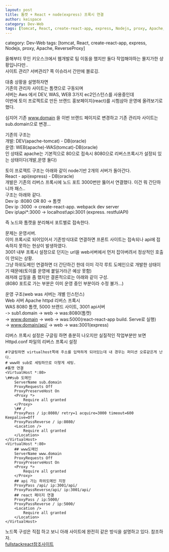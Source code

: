 ```yaml
---
layout: post
title: 톰캣 + React + node(express) 프록시 연결 
author: keispace
category: Dev-Web
tags: [tomcat, React, create-react-app, express, Nodejs, proxy, Apache, ReverseProxy]
---
```


category: Dev-Web
tags: [tomcat, React, create-react-app, express, Nodejs, proxy, Apache, ReverseProxy]


올해부터 무인 키오스크에서 웹개발로 팀 이동을 했지만 둘다 작업해야하는 몰지가한 상황입니다만..  
사이트 관리? 서버관리? 쪽 이슈라서 간만에 블로깅.

대충 상황을 설명하자면  
기존의 관리자 사이트는 톰캣으로 구동되며  
서버는 Aws 에서 DEV, WAS, WEB 3가지 ec2인스턴스를 사용중인데  
이번에 토이 프로젝트로 만든 브랜드 홍보페이지(react)를 시험삼아 운영에 올려보기로 했다. 

심지어 기존 www.domain 을 이번 브랜드 페이지로 변경하고 기존 관리자 사이트는 sub.domain으로 변경...


기존의 구조는  
개발:  DEV(apache-tomcat) - DB(oracle)  
운영: WEB(apache)-WAS(tomcat)-DB(oracle)  
인 상태로 apache는 기본적으로 80으로 접속시 8080으로 리버스프록시가 설정되 있는 상태이다(개발,운영 둘다)  

토이 프로젝트 구조는 아래와 같이 node기반 2개의 서버가 돌아간다.  
React - api(express) - DB(oracle)  
개발은 기존의 리버스 프록시에 노드 포트 3000번만 뚫어서 연결했다. 이건 뭐 간단하니까 패스..  
구조는 아래와 같다.  
Dev ip :8080 OR 80 -> 톰캣  
Dev ip :3000 -> create-react-app. webpack dev server  
Dev ip\api\*:3000 -> localhost\api:3001 (express. restfulAPI)

즉 노드와 톰캣을 분리해서 포트별로 접속한다.  


문제는 운영서버.  
이미 프록시로 되어있어서 기존방식대로 연결하면 프론트 사이트는 접속되나 api에 접속하지 못하는 현상이 발생하였다.  
3001 내부 프록시 설정으로 던지는 url을 web서버에서 먼저 잡아버려서 정상적인 호출이 안되는 상황.  
그냥 하위도메인 연결하면 더 간단하긴 한데 이미 각각 루트 도메인으로 개발한 상태이기 때문에(토이를 운영에 붙일거라곤 예상 못함)  
래저래 삽질을 좀 했지만 결론적으로는 아래와 같이 구성.  
(8080 포트로 가는 부분은 이미 운영 중인 부분이라 수정 불가…)

운영 구조(web was 서버는 개별 인스턴스)  
Web 서버 Apache httpd 리버스 프록시  
WAS 8080 톰캣, 5000 브랜드 사이트, 3001 api서버  
-> sub1.domain -> web -> was:8080(톰캣)  
-> www.domain -> web -> was:5000(react-react-app build. Serve로 실행)  
-> www.domain/api/ -> web -> was:3001(express)  


리버스 프록시 설정은 구글링 하면 충분히 나오지만 실질적인 작업부분만 보면 
Httpd.conf 파일의 리버스 프록시 설정 
```
#구글링하면 virtualhost쪽에 주소를 입력하게 되어있는데 내 경우는 퍼미션 오류같은게 난다.  
# www와 sub로 세팅하므로 이렇게 세팅.  
#톰캣 연결   
<VirtualHost *:80>  
\##sub 도메인  
    ServerName sub.domain  
    ProxyRequests Off  
    ProxyPreserveHost On  
    <Proxy *>  
        Require all granted  
    </Proxy>  
    \## /  
    ProxyPass / ip:8080/ retry=1 acquire=3000 timeout=600 Keepalive=Off  
    ProxyPassReverse / ip:8080/  
    <Location />  
        Require all granted  
    </Location>  
</VirtualHost>  
<VirtualHost *:80>  
    ## www도메인   
    ServerName www.domain  
    ProxyRequests Off  
    ProxyPreserveHost On  
    <Proxy *>  
        Require all granted  
    </Proxy>  
    ## api 가는 하위도메인 지정  
    ProxyPass /api/ ip:3001/api/  
    ProxyPassReverse/api/ ip:3001/api/  
    ## react 페이지 연결  
    ProxyPass / ip:5000/  
    ProxyPassReverse / ip:5000/  
    <Location />   
        Require all granted  
    </Location>  
</VirtualHost>  
```

노드쪽 구성은 직접 하고 보니 아래 사이트에 완전히 같은 방식을 설명하고 있다. 참조하자.  
[fullstackreact참조사이트](https://www.fullstackreact.com/articles/using-create-react-app-with-a-server/)

